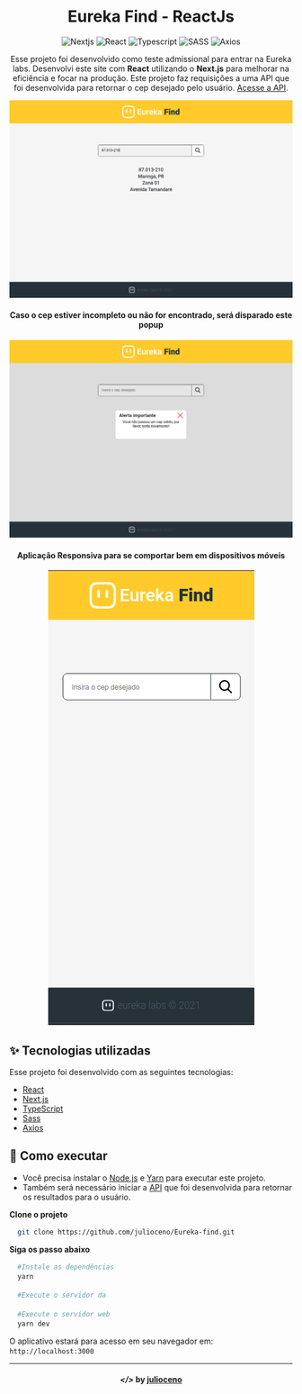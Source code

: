 <div align="center">

# Eureka Find - ReactJs

![Nextjs](https://img.shields.io/badge/-Nextjs-000000?style=flat-square&logo=next.js&logoColor=white "Next.js")
![React](https://img.shields.io/badge/-React-1572B6?style=flat-square&logo=react&logoColor=white "React")
![Typescript](https://img.shields.io/badge/-Typescript-1572B6?style=flat-square&logo=typescript&logoColor=white "Typescript")
![SASS](https://img.shields.io/badge/-SASS-BF4080?style=flat-square&logo=sass&logoColor=white "SASS")
![Axios](https://img.shields.io/badge/-Axios-BF4080?style=flat-square&logo=axios&logoColor=white "Axios")

Esse projeto foi desenvolvido como teste admissional para entrar na Eureka labs. Desenvolvi este site com **React** utilizando o **Next.js** para melhorar na eficiência e focar na produção. Este projeto faz requisições a uma API que foi desenvolvida para retornar o cep desejado pelo usuário. <a href="https://github.com/julioceno/Eureka-find-api">Acesse a API</a>.
</b>

![Banner](./.github/home-page.png)

#### Caso o cep estiver incompleto ou não for encontrado, será disparado este popup

![Banner](./.github/popup-error.png)

#### Aplicação Responsiva para se comportar bem em dispositivos móveis

![Banner](./.github/home-page-responsiveness.png)


</div>

## ✨ Tecnologias utilizadas

Esse projeto foi desenvolvido com as seguintes tecnologias:

- [React](https://reactjs.org)
- [Next.js](https://nextjs.org/)
- [TypeScript](https://www.typescriptlang.org/)
- [Sass](https://sass-lang.com/documentation)
- [Axios](https://axios-http.com/docs/intro)

## 🚀 Como executar

- Você precisa instalar o [Node.js](https://nodejs.org/en/) e [Yarn](https://yarnpkg.com/) para executar este projeto.
- Também será necessário iniciar a <a href="https://github.com/julioceno/Eureka-find-api">API</a> que foi desenvolvida para retornar os resultados para o usuário.

**Clone o projeto**

```bash
  git clone https://github.com/julioceno/Eureka-find.git
```

**Siga os passo abaixo**

```bash
  #Instale as dependências
  yarn

  #Execute o servidor da 

  #Execute o servidor web
  yarn dev
```

O aplicativo estará para acesso em seu navegador em: `http://localhost:3000`

---

<h4 align="center"> <em>&lt;/&gt;</em> by <a href="https://github.com/julioceno" target="_blank">julioceno</a> </h4>
